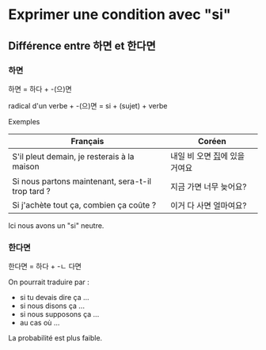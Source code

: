 # Exprimer une condition avec "si"

## Différence entre 하면 et 한다면

### 하면

하면 = 하다 + -(으)면

radical d'un verbe + -(으)면 = si + (sujet) + verbe

Exemples

| Français                                          | Coréen                                                           |
| ------------------------------------------------- | ---------------------------------------------------------------- |
| S'il pleut demain, je resterais à la maison       | 내일 비 오면 [집](../vocabulaire/maison/README.md)에 있을 거여요 |
| Si nous partons maintenant, sera-t-il trop tard ? | 지금 가면 너무 늦어요?                                           |
| Si j'achète tout ça, combien ça coûte ?           | 이거 다 사면 얼마여요?                                           |

Ici nous avons un "si" neutre.

### 한다면

한다면 = 하다 + -ㄴ 다면

On pourrait traduire par :

- si tu devais dire ça ...
- si nous disons ça ...
- si nous supposons ça ...
- au cas où ...

La probabilité est plus faible.
